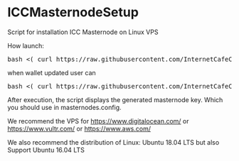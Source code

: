 # ICCMasternodeSetup

Script for installation ICC Masternode on Linux VPS

How launch:

<pre>
bash <( curl https://raw.githubusercontent.com/InternetCafeCoin/ICCMasternodeSetup/master/icc-install-v1.0.sh )
</pre> 

when wallet updated
user can 
<pre>
bash <( curl https://raw.githubusercontent.com/InternetCafeCoin/ICCMasternodeSetup/master/icc-update-v1.0.sh )
</pre> 

After execution, the script displays the generated masternode key. Which you should use in masternodes.config.

We recommend the VPS for https://www.digitalocean.com/ or https://www.vultr.com/ or https://www.aws.com/

We also recommend the distribution of Linux: Ubuntu 18.04 LTS but also Support Ubuntu 16.04 LTS
